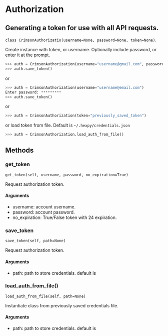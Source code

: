 # Authorization

## Generating a token for use with all API requests.

`class CrimsonAuthorizatio(username=None, password=None, token=None)`.

Create instance with token, or username. Optionally include password, or enter it at the prompt.

```python
>>> auth = CrimsonAuthorization(username="username@gmail.com", password="secretpassword")
>>> auth.save_token()
```
or
```python
>>> auth = CrimsonAuthorization(username="username@email.com")
Enter password: *********
>>> auth.save_token()
```
or
```python
>>> auth = CrimsonAuthorization(token="previously_saved_token")
```
or load token from file.  Default is `~/.hexpy/credentials.json`
```python
>>> auth = CrimsonAuthorization.load_auth_from_file()
```

## Methods

### get_token

`get_token(self, username, password, no_expiration=True)`

Request authorization token.
#### Arguments

* username: account username.
* password: account password.
* no_expiration: True/False token with 24 expiration.

### save_token
`save_token(self, path=None)`

Request authorization token.
#### Arguments
* path: path to store credentials. default is

### load_auth_from_file()
`load_auth_from_file(self, path=None)`

Instantiate class from previously saved credentials file.
#### Arguments
* path: path to store credentials. default is
